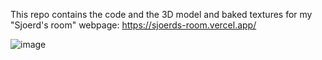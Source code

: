 This repo contains the code and the 3D model and baked textures for my "Sjoerd's room" webpage: https://sjoerds-room.vercel.app/

![image](https://user-images.githubusercontent.com/25690040/202544099-a758ecf3-fa2e-4670-af4d-00ae7a4d9d21.png)
